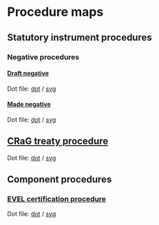 # Procedure maps

## Statutory instrument procedures

### Negative procedures

#### [Draft negative](statutory-instruments/negative-procedures/draft/draft-negative.pdf)

Dot file: [dot](statutory-instruments/negative-procedures/draft/dot.dot) / [svg](statutory-instruments/negative-procedures/draft/dot.svg)

#### [Made negative](statutory-instruments/negative-procedures/made/made-negative.pdf)

Dot file: [dot](statutory-instruments/negative-procedures/made/dot.dot) / [svg](statutory-instruments/negative-procedures/made/dot.svg)

## [CRaG treaty procedure](crag-treaties/crag-treaties.pdf)

Dot file: [dot](crag-treaties/dot.dot) / [svg](crag-treaties/dot.svg)

## Component procedures

### [EVEL certification procedure](components/evel-certification/evel-certification.pdf)

Dot file: [dot](components/evel-certification/dot.dot) / [svg](components/evel-certification/dot.svg)